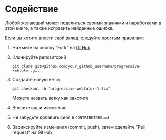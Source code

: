 # Содействие

Любой желающий может поделиться своими знаниями и наработками в этой книге, а также исправить найденные ошибки.

Если вы хотите внести свой вклад, следуйте простым правилам:

1. Нажмите на кнопку "Fork" на [GitHub](https://github.com/maksimyurkov/webcomponents-in-webtutor)

2. Клонируйте репозиторий

   ```
   git clone git@github.com:your_github_username/progressive-webtutor.git
   ```

3. Создайте новую ветку

   ```
   git checkout -b "progressive-webtutor-1-fix"
   ```

   Можете назвать ветку как захотите

4. Внесите ваши изменения

5. Не забудьте добавить себя в `CONTRIBUTORS.md`

6. Зафиксируйте изменения \(commit, push\), затем сделайте "Pull request" на GitHub



